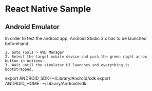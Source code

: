 # React Native Sample


## Android Emulator

In order to test the android app, Android Studio 3.x has to be launched beforehand.

```
1. Goto Tools > AVD Manager 
2. Select the target mobile device and push the green right arrow button in Actions.
3. Wait until the simulator UI launches and everything is bootstrapped.
```

export ANDROID_SDK=~/Library/Android/sdk
export ANDROID_HOME=~/Library/Android/sdk
